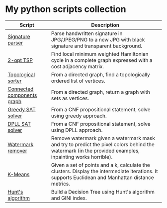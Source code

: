 # My python scripts collection 

| Script | Description |
| -- | -- |
|[Signature parser](create_electronic_sign) | Parse handwritten signature in JPG/JPEG/PNG to a new JPG with black signature and transparent background. |
|[2-opt TSP](2-opt-tsp) | Find local minimum weighted Hamiltonian cycle in a complete graph expressed with a cost adjacency matrix. |
|[Topological sorter](topological_sorter) | From a directed graph, find a topologically ordered list of vertices. | 
|[Connected components graph](scc-graph) | From a directed graph, return a graph with sets as vertices. |
|[Greedy SAT solver](sat_solver) | From a CNF propositional statement, solve using greedy approach. |
|[DPLL SAT solver](sat_solver) | From a CNF propositional statement, solve using DPLL approach. | 
| [Watermark remover](watermark_removal) | Remove watermark given a watermark mask and try to predict the pixel colors behind the watermark (in the provided examples, inpainting works horrible). |
| [K-Means](k-means) | Given a set of points and a k, calculate the clusters. Display the intermediate iterations. It supports Euclidean and Manhattan distance metrics. |
| [Hunt's algorithm](huntsDT) | Build a Decision Tree using Hunt's algorithm and GINI index. | 
